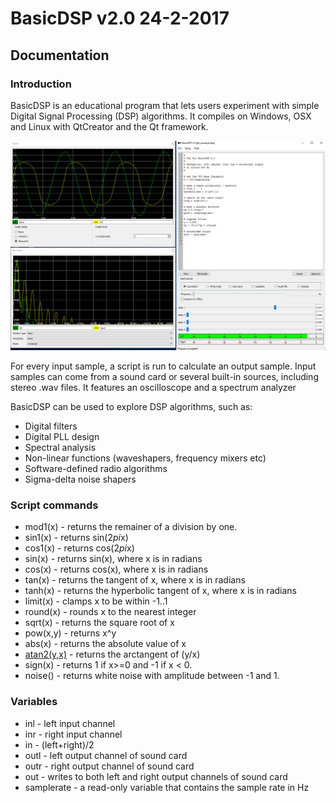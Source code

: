 # BasicDSP v2.0 24-2-2017
## Documentation

### Introduction

BasicDSP is an educational program that lets users experiment with simple Digital Signal Processing (DSP) algorithms. It compiles on Windows, OSX and Linux with QtCreator and the Qt framework.

![Screenshot of BasicDSP](examples/screenshot_pll.png?raw=true "Screenshot of BasicDSP")

For every input sample, a script is run to calculate an output sample. Input samples can come from a sound card or several built-in sources, including stereo .wav files. It features an oscilloscope and a spectrum analyzer

BasicDSP can be used to explore DSP algorithms, such as:
* Digital filters
* Digital PLL design
* Spectral analysis
* Non-linear functions (waveshapers, frequency mixers etc)
* Software-defined radio algorithms
* Sigma-delta noise shapers

### Script commands
* mod1(x) - returns the remainer of a division by one.
* sin1(x) - returns sin(2*pi*x)
* cos1(x) - returns cos(2*pi*x)
* sin(x) - returns sin(x), where x is in radians
* cos(x) - returns cos(x), where x is in radians
* tan(x) - returns the tangent of x, where x is in radians
* tanh(x) - returns the hyperbolic tangent of x, where x is in radians
* limit(x) - clamps x to be within -1..1
* round(x) - rounds x to the nearest integer
* sqrt(x) - returns the square root of x
* pow(x,y) - returns x^y
* abs(x) - returns the absolute value of x
* [atan2(y,x)](https://en.wikipedia.org/wiki/Atan2) - returns the arctangent of (y/x)
* sign(x) - returns 1 if x>=0 and -1 if x < 0.
* noise() - returns white noise with amplitude between -1 and 1.

### Variables
* inl - left input channel
* inr - right input channel
* in - (left+right)/2
* outl - left output channel of sound card
* outr - right output channel of sound card
* out - writes to both left and right output channels of sound card
* samplerate - a read-only variable that contains the sample rate in Hz
